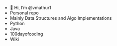 - 👋 Hi, I’m @vmathur1
- Personal repo
- Mainly Data Structures and Algo Implementations
- Python
- Java
- 100dayofcoding
- Wiki

<!---
vmathur1/vmathur1 is a ✨ special ✨ repository because its `README.md` (this file) appears on your GitHub profile.
You can click the Preview link to take a look at your changes.
--->
